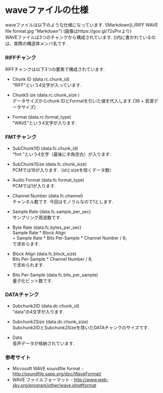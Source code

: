# waveファイルの仕様
waveファイルは以下のような仕様になっています.
![Markdown](./RIFF WAVE file format.jpg "Markdown")
(画像はhttps://goo.gl/72sPnrより)  
WAVEファイルは3つのチャンクから構成されています.
()内に書かれているのは、実際の構造体メンバ名です. 

### RIFFチャンク
RIFFチャンクは以下3つの要素で構成されています.
* Chunk ID (data.rc.chunk_id)  
"RIFF"という4文字が入っています.

* ChunkS ize (data.rc.chunk_size )  
データサイズからchunk IDとFormatを引いた値を代入します.(36 + 音源データサイズ)

* Format (data.rc.format_type)  
"WAVE"という4文字が入ります.

### FMTチャンク
* SubChunk1ID (data.fc.chunk_id)  
"fmt "という4文字（最後に半角空白）が入ります.

* SubChunk1Size (data.fc.chunk_size)  
PCMでは16が入ります.（idとsizeを除くデータ数）

* Audio Format (data.fc.format_type)  
PCMでは1が入ります.

* Channel Number (data.fc.channel)  
チャンネル数です. 今回はモノラルなので1とします.

* Sample Rate (data.fc.sample_per_sec)  
サンプリング周波数です.

* Byte Rate (data.fc.bytes_per_sec)  
Sample Rate * Block Align  
= Sample Rate * Bits Per-Sample * Channel Number / 8;  
で求めらます.

* Block Align (data.fc.block_size)  
Bits Per-Sample * Channel Number / 8;  
で求められます.

* Bits Per-Sample (data.fc.bits_per_sample)  
量子化ビット数です.

### DATAチャンク
* Subchunk2ID (data.dc.chunk_id)  
"data"の4文字が入ります.

* Subchunk2Size (data.dc.chunk_size)  
Subchunk2IDとSubchunk2Sizeを除いたDATAチャンクのサイズです.

* Data  
音声データが格納されています.

### 参考サイト
* Microsoft WAVE soundfile format - http://soundfile.sapp.org/doc/WaveFormat/
* WAVE ファイルフォーマット - http://www.web-sky.org/program/other/wave.php#format